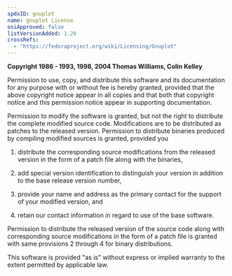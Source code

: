 ```yaml
---
spdxID: gnuplot
name: gnuplot License
osiApproved: false
listVersionAdded: 1.20
crossRefs: 
  - "https://fedoraproject.org/wiki/Licensing/Gnuplot"
---
```


**Copyright 1986 - 1993, 1998, 2004 Thomas Williams, Colin Kelley**

Permission to use, copy, and distribute this software and its documentation for any purpose with or without fee is hereby granted, provided that the above copyright notice appear in all copies and that both that copyright notice and this permission notice appear in supporting documentation.

Permission to modify the software is granted, but not the right to distribute the complete modified source code. Modifications are to be distributed as patches to the released version. Permission to distribute binaries produced by compiling modified sources is granted, provided you

1. distribute the corresponding source modifications from the released version in the form of a patch file along with the binaries,

2. add special version identification to distinguish your version in addition to the base release version number,

3. provide your name and address as the primary contact for the support of your modified version, and

4. retain our contact information in regard to use of the base software.

Permission to distribute the released version of the source code along with corresponding source modifications in the form of a patch file is granted with same provisions 2 through 4 for binary distributions.

This software is provided "as is" without express or implied warranty to the extent permitted by applicable law.
